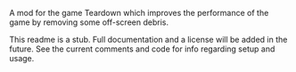 A mod for the game Teardown which improves the performance of the game by removing some off-screen debris.

This readme is a stub. Full documentation and a license will be added in the future. See the current comments and code for info regarding setup and usage.
